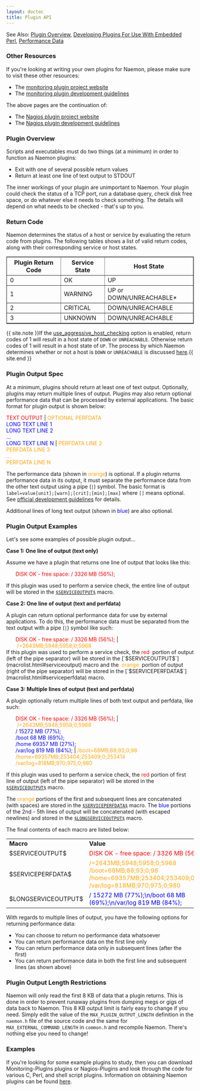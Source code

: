 ```yaml
---
layout: doctoc
title: Plugin API
---
```

<span class="glyphicon glyphicon-arrow-right"></span> See Also: [Plugin Overview](plugins.html), [Developing Plugins For Use With Embedded Perl](epnplugins.html), [Performance Data](perfdata.html)

### Other Resources

If you're looking at writing your own plugins for Naemon, please make sure to visit these other resources:

* The [monitoring plugin project website](https://monitoring-plugins.org/)
* The [monitoring plugin development guidelines](https://monitoring-plugins.org/doc/guidelines.html)

The above pages are the continuation of:

* The [Nagios plugin project website](https://nagios-plugins.org)
* The [Nagios plugin development guidelines](https://nagios-plugins.org/doc/guidelines.html)

### Plugin Overview

Scripts and executables must do two things (at a minimum) in order to function as Naemon plugins:

* Exit with one of several possible return values
* Return at least one line of text output to STDOUT

The inner workings of your plugin are unimportant to Naemon.  Your plugin could check the status of a TCP port, run a database query, check disk free space, or do whatever else it needs to check something.   The details will depend on what needs to be checked - that's up to you.

### Return Code

Naemon determines the status of a host or service by evaluating the return code from plugins.  The following tables shows a list of valid return codes, along with their corresponding service or host states.

<table border="1">
<tr><th>Plugin Return Code</th><th>Service State</th><th>Host State</th></tr>
<tr><td>0</td><td>OK</td><td>UP</td></tr>
<tr><td>1</td><td>WARNING</td><td>UP or DOWN/UNREACHABLE*</td></tr>
<tr><td>2</td><td>CRITICAL</td><td>DOWN/UNREACHABLE</td></tr>
<tr><td>3</td><td>UNKNOWN</td><td>DOWN/UNREACHABLE</td></tr>
</table>

{{ site.note }}If the [use_aggressive_host_checking](configmain.html#use_aggressive_host_checking) option is enabled, return codes of 1 will result in a host state of `DOWN` or `UNREACHABLE`.  Otherwise return codes of 1 will result in a host state of `UP`.  The process by which Naemon determines whether or not a host is `DOWN` or `UNREACHABLE` is discussed [here](networkreachability.html).{{ site.end }}

### Plugin Output Spec

At a minimum, plugins should return at least one of text output.  Optionally, plugins may return multiple lines of output.  Plugins may also return optional performance data that can be processed by external applications.  The basic format for plugin output is shown below:

<p><font color="red">TEXT OUTPUT</font> | <font color="#FFA500">OPTIONAL PERFDATA</font><br>
<font color="blue">LONG TEXT LINE 1<br>
LONG TEXT LINE 2<br>
...<br>
LONG TEXT LINE N  </font>| <font color="#FFA500">PERFDATA LINE 2</font><br>
<font color="#FFA500">PERFDATA LINE 3<br>
...<br>
PERFDATA LINE N</font>
</p>

The performance data (shown in <font color="#FFA500">orange</font>) is optional.  If a plugin returns performance data in its output, it must separate the performance data from the other text output using a pipe (`|`) symbol.  The basic format is `label=value[unit];[warn];[crit];[min];[max]` where `[]` means optional.  See [official development guidelines](https://monitoring-plugins.org/doc/guidelines.html#AEN201) for details.

Additional lines of long text output (shown in <font color="blue">blue</font>) are also optional.

### Plugin Output Examples

Let's see some examples of possible plugin output...

**Case 1: One line of output (text only)**

Assume we have a plugin that returns one line of output that looks like this:

<div style="padding: 0 0 0 25px;">
<div style="display: inline; color: red;">DISK OK - free space: / 3326 MB (56%);</div>
</div>

If this plugin was used to perform a service check, the entire line of output will be stored in the [`$SERVICEOUTPUT$`](macrolist.html#serviceoutput) macro.

**Case 2: One line of output (text and perfdata)**

A plugin can return optional performance data for use by external applications.  To do this, the performance data must be separated from the text output with a pipe (`|`) symbol like such:

<div style="padding: 0 0 0 25px;">
<div style="display: inline; color: red;">DISK OK - free space: / 3326 MB (56%);</div><div style="display: inline;">&nbsp;|&nbsp;</div><div style="display: inline; color: orange;">/=2643MB;5948;5958;0;5968</div>
</div>

<div style="float: left;">If this plugin was used to perform a service check, the</div>
<div style="display: inline; color: red;">&nbsp;red&nbsp;</div>
<div style="display: inline;">portion of output (left of the pipe separator) will be stored in the [`$SERVICEOUTPUT$`](macrolist.html#serviceoutput) macro and the</div>
<div style="color: orange; display: inline;">&nbsp;orange&nbsp;</div>
<div style="display: inline;">portion of output (right of the pipe separator) will be stored in the [`$SERVICEPERFDATA$`](macrolist.html#serviceperfdata) macro.</div>

**Case 3: Multiple lines of output (text and perfdata)**

A plugin optionally return multiple lines of both text output and perfdata, like such:

<div style="padding: 0 0 0 25px;">
<font color="red">DISK OK - free space: / 3326 MB (56%);</font>&nbsp;|&nbsp;<font color="#FFA500">/=2643MB;5948;5958;0;5968</font><br>
<font color="blue">/ 15272 MB (77%);</font><br>
<font color="blue">/boot 68 MB (69%);</font><br>
<font color="blue">/home 69357 MB (27%);</font><br>
<font color="blue">/var/log 819 MB (84%);</font>&nbsp;|&nbsp;<font color="#FFA500">/boot=68MB;88;93;0;98</font><br>
<font color="#FFA500">/home=69357MB;253404;253409;0;253414 </font><br>
<font color="#FFA500">/var/log=818MB;970;975;0;980</font><br>
</div>

If this plugin was used to perform a service check, the <font color="red">red</font> portion of first line of output (left of the pipe separator) will be stored in the [`$SERVICEOUTPUT$`](macrolist.html#serviceoutput) macro.

The <font color="#FFA500">orange</font> portions of the first and subsequent lines are concatenated (with spaces) are stored in the [`$SERVICEPERFDATA$`](macrolist.html#serviceperfdata) macro.  The <font color="blue">blue</font> portions of the 2nd - 5th lines of output will be concatenated (with escaped newlines) and stored in the [`$LONGSERVICEOUTPUT$`](macrolist.html#longserviceoutput) macro.

The final contents of each macro are listed below:

<table>
<tr><td align="left"><b>Macro</b></td><td align="left"><b>Value</b></td></tr>
<tr><td>$SERVICEOUTPUT$</td><td><font color="red">DISK OK - free space: / 3326 MB (56%);</font></td></tr>
<tr><td>$SERVICEPERFDATA$</td><td><font color="#FFA500">/=2643MB;5948;5958;0;5968 /boot=68MB;88;93;0;98 /home=69357MB;253404;253409;0;253414 /var/log=818MB;970;975;0;980</font></td></tr>
<tr><td>$LONGSERVICEOUTPUT$</td><td><font color="blue">/ 15272 MB (77%);\n/boot 68 MB (69%);\n/var/log 819 MB (84%);</font></td></tr>
</table>

With regards to multiple lines of output, you have the following options for returning performance data:

* You can choose to return no performance data whatsoever
* You can return performance data on the first line only
* You can return performance data only in subsequent lines (after the first)
* You can return performance data in both the first line and subsequent lines (as shown above)

### Plugin Output Length Restrictions

Naemon will only read the first 8 KB of data that a plugin returns. This is done in order to prevent runaway plugins from dumping megs or gigs of data back to Naemon. This 8 KB output limit is fairly easy to change if you need.  Simply edit the value of the `MAX_PLUGIN_OUTPUT_LENGTH` definition in the `naemon.h` file of the source code and the same for `MAX_EXTERNAL_COMMAND_LENGTH` in `common.h` and recompile Naemon.  There's nothing else you need to change!

### Examples

If you're looking for some example plugins to study, then you can download Monitoring-Plugins plugins or Nagios-Plugins and look through the code for various C, Perl, and shell script plugins.  Information on obtaining Naemon plugins can be found [here](plugins.html).
